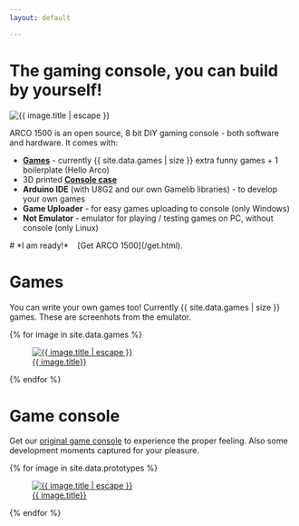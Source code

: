 ```yaml
---
layout: default

---
```


# The gaming console, you can build by yourself!

<div class="row">
    <div class="col-sm">
        <img data-src="/assets/images/prototypes/thumbnails/{{ site.data.prototypes.first.filename }}" alt="{{ image.title | escape }}" class="image-border" />
    </div>
    <div class="col-sm">
        <p>ARCO 1500 is an open source, 8 bit DIY gaming console - both software and hardware. It comes with:</p>
        <ul>
            <li><strong><a href="#games">Games</a></strong> - currently {{ site.data.games | size }} extra funny games + 1 boilerplate (Hello Arco)</li>
            <li>3D printed <strong><a href="#game-console">Console case</a></strong> </li>
            <li><strong>Arduino IDE</strong> (with U8G2 and our own Gamelib libraries) - to develop your own games</li>
            <li><strong>Game Uploader</strong> - for easy games uploading to console (only Windows)</li>
            <li><strong>Not Emulator</strong> - emulator for playing / testing games on PC, without console (only Linux)</li>
        </ul>
    </div>
</div>
# *I am ready!* &nbsp;&nbsp; [Get ARCO 1500](/get.html).


# Games

You can write your own games too! Currently {{ site.data.games | size }} games. These are screenhots from the emulator.

<div class="photo-gallery">
    {% for image in site.data.games %}
        <a href="/assets/images/games/{{ image.filename }}" data-fancybox="games-gallery" data-caption="{{ image.title | escape }}">
            <figure>
                <img data-src="/assets/images/games/{{ image.filename }}" alt="{{ image.title | escape }}" class="image-border"/>
                <figcaption>
                    {{ image.title}}
                </figcaption>
            </figure>
        </a>
    {% endfor %}
</div>

# Game console

Get our [original game console](/get.html) to experience the proper feeling. Also some development moments captured for your pleasure.

<div class="photo-gallery">
    {% for image in site.data.prototypes %}
        <a href="/assets/images/prototypes/{{ image.filename }}" data-fancybox="prototypes-gallery" data-caption="{{ image.title | escape }}">
            <figure>
                <img data-src="/assets/images/prototypes/thumbnails/{{ image.filename }}" alt="{{ image.title | escape }}" class="image-border"/>
                <figcaption>
                    {{ image.title}}
                </figcaption>
            </figure>
        </a>
    {% endfor %}
</div>
